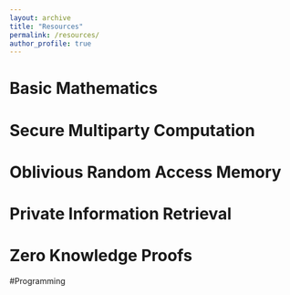 ```yaml
---
layout: archive
title: "Resources"
permalink: /resources/
author_profile: true
---
```


# Basic Mathematics

# Secure Multiparty Computation

# Oblivious Random Access Memory

# Private Information Retrieval

# Zero Knowledge Proofs

#Programming
 

